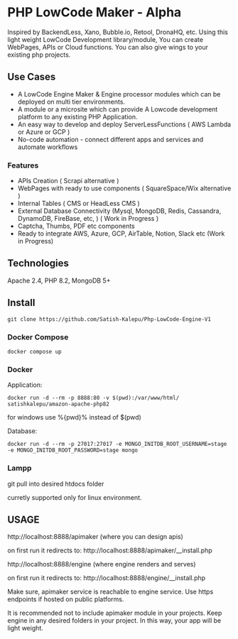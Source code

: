PHP LowCode Maker - Alpha
================

Inspired by BackendLess, Xano, Bubble.io, Retool, DronaHQ, etc. Using this light weight LowCode Development library/module, You can create WebPages, APIs or Cloud functions. You can also give wings to your existing php projects.

Use Cases
---------
- A LowCode Engine Maker & Engine processor modules which can be deployed on multi tier environments.
- A module or a microsite which can provide A Lowcode development platform to any existing PHP Application.
- An easy way to develop and deploy ServerLessFunctions ( AWS Lambda or Azure or GCP )
- No-code automation - connect different apps and services and automate workflows

### Features
- APIs Creation ( Scrapi alternative )
- WebPages with ready to use components ( SquareSpace/Wix alternative )
- Internal Tables ( CMS or HeadLess CMS )
- External Database Connectivity  (Mysql, MongoDB, Redis, Cassandra, DynamoDB, FireBase, etc,  ) ( Work in Progress )
- Captcha, Thumbs, PDF etc components
- Ready to integrate AWS, Azure, GCP, AirTable, Notion, Slack etc (Work in Progress)

## Technologies
Apache 2.4,  PHP 8.2, MongoDB 5+

## Install 

```git clone https://github.com/Satish-Kalepu/Php-LowCode-Engine-V1```

### Docker Compose
```docker compose up ```

### Docker 
Application: 

```docker run -d --rm -p 8888:80 -v $(pwd):/var/www/html/ satishkalepu/amazon-apache-php82```

for windows use %{pwd}% instead of $(pwd)

Database:

```docker run -d --rm -p 27017:27017 -e MONGO_INITDB_ROOT_USERNAME=stage -e MONGO_INITDB_ROOT_PASSWORD=stage mongo```

### Lampp
git pull into desired htdocs folder 

curretly supported only for linux environment.

USAGE
-----
http://localhost:8888/apimaker  (where you can design apis)

on first run it redirects to: http://localhost:8888/apimaker/__install.php

http://localhost:8888/engine (where engine renders and serves)

on first run it redirects to: http://localhost:8888/engine/__install.php

Make sure, apimaker service is reachable to engine service. Use https endpoints if hosted on public platforms. 

It is recommended not to include apimaker module in your projects. Keep engine in any desired folders in your project. 
In this way, your app will be light weight. 
